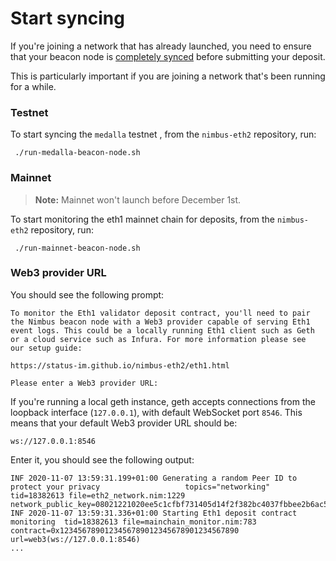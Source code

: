 
# Start syncing

If you're joining a network that has already launched, you need to ensure that your beacon node is [completely synced](./keep-an-eye.md#keep-track-of-your-syncing-progress) before submitting your deposit.

This is particularly important if you are joining a network that's been running for a while.

### Testnet

To start syncing the `medalla` testnet , from the `nimbus-eth2` repository, run:

```
 ./run-medalla-beacon-node.sh
```

### Mainnet

> **Note:** Mainnet won't launch before December 1st.


To start monitoring the eth1 mainnet chain for deposits, from the `nimbus-eth2` repository, run:

```
 ./run-mainnet-beacon-node.sh
```

### Web3 provider URL
You should see the following prompt:

```
To monitor the Eth1 validator deposit contract, you'll need to pair
the Nimbus beacon node with a Web3 provider capable of serving Eth1
event logs. This could be a locally running Eth1 client such as Geth
or a cloud service such as Infura. For more information please see
our setup guide:

https://status-im.github.io/nimbus-eth2/eth1.html

Please enter a Web3 provider URL:
```

If you're running a local geth instance, geth accepts connections from the loopback interface (`127.0.0.1`), with default WebSocket port `8546`. This means that your default Web3 provider URL should be: 
```
ws://127.0.0.1:8546
```
Enter it, you should see the following output:

```
INF 2020-11-07 13:59:31.199+01:00 Generating a random Peer ID to protect your privacy                   topics="networking" tid=18382613 file=eth2_network.nim:1229 network_public_key=08021221020ee5c1cfbf731405d14f2f382bc4037fbbee2b6ac5511dd51f1d9e28abb1aa62
INF 2020-11-07 13:59:31.336+01:00 Starting Eth1 deposit contract monitoring  tid=18382613 file=mainchain_monitor.nim:783 contract=0x1234567890123456789012345678901234567890 url=web3(ws://127.0.0.1:8546)
...
```


